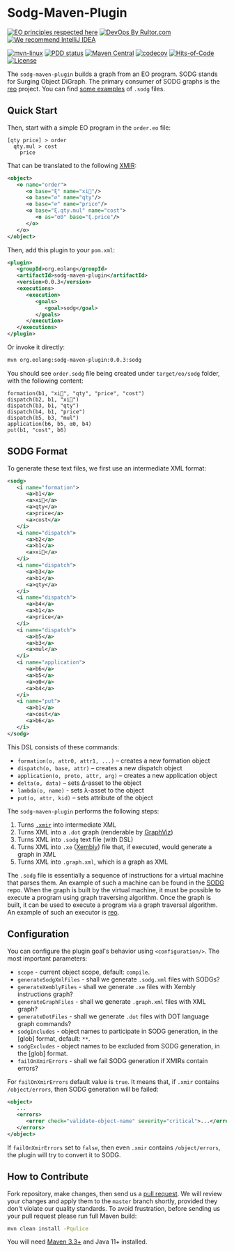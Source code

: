 # Sodg-Maven-Plugin

[![EO principles respected here](https://www.elegantobjects.org/badge.svg)](https://www.elegantobjects.org)
[![DevOps By Rultor.com](https://www.rultor.com/b/objectionary/sodg-maven-plugin)](https://www.rultor.com/p/objectionary/sodg-maven-plugin)
[![We recommend IntelliJ IDEA](https://www.elegantobjects.org/intellij-idea.svg)](https://www.jetbrains.com/idea/)

[![mvn-linux](https://github.com/objectionary/sodg-maven-plugin/actions/workflows/mvn.yml/badge.svg)](https://github.com/objectionary/sodg-maven-plugin/actions/workflows/mvn.yml)
[![PDD status](https://www.0pdd.com/svg?name=objectionary/sodg-maven-plugin)](https://www.0pdd.com/p?name=objectionary/sodg-maven-plugin)
[![Maven Central](https://img.shields.io/maven-central/v/org.eolang/sodg-maven-plugin.svg)](https://maven-badges.herokuapp.com/maven-central/org.eolang/sodg-maven-plugin)
[![codecov](https://codecov.io/gh/objectionary/sodg-maven-plugin/branch/master/graph/badge.svg)](https://codecov.io/gh/objectionary/sodg-maven-plugin)
[![Hits-of-Code](https://hitsofcode.com/github/objectionary/sodg-maven-plugin)](https://hitsofcode.com/view/github/objectionary/sodg-maven-plugin)
[![License](https://img.shields.io/badge/license-MIT-green.svg)](https://github.com/objectionary/sodg-maven-plugin/blob/master/LICENSE.txt)

The `sodg-maven-plugin` builds a graph from an EO program.
SODG stands for Surging Object DiGraph. The primary consumer of SODG graphs is
the [reo] project. You can find [some examples][reo-tests] of `.sodg` files.

## Quick Start

Then, start with a simple EO program in the `order.eo` file:

```eo
[qty price] > order
  qty.mul > cost
    price
```

That can be translated to the following [XMIR][XMIR guide]:

```xml
<object>
   <o name="order">
      <o base="ξ" name="xi🌵"/>
      <o base="∅" name="qty"/>
      <o base="∅" name="price"/>
      <o base="ξ.qty.mul" name="cost">
         <o as="α0" base="ξ.price"/>
      </o>
   </o>
</object>
```

Then, add this plugin to your `pom.xml`:

```xml
<plugin>
   <groupId>org.eolang</groupId>
   <artifactId>sodg-maven-plugin</artifactId>
   <version>0.0.3</version>
   <executions>
      <execution>
         <goals>
            <goal>sodg</goal>
         </goals>
      </execution>
   </executions>
</plugin>
```

Or invoke it directly:

```bash
mvn org.eolang:sodg-maven-plugin:0.0.3:sodg
```

You should see `order.sodg` file being created under `target/eo/sodg` folder,
with the following content:

```sodg
formation(b1, "xi🌵", "qty", "price", "cost")
dispatch(b2, b1, "xi🌵")
dispatch(b3, b1, "qty")
dispatch(b4, b1, "price")
dispatch(b5, b3, "mul")
application(b6, b5, α0, b4)
put(b1, "cost", b6)
```

## SODG Format

To generate these text files, we first use an intermediate XML format:

```xml
<sodg>
   <i name="formation">
      <a>b1</a>
      <a>xi🌵</a>
      <a>qty</a>
      <a>price</a>
      <a>cost</a>
   </i>
   <i name="dispatch">
      <a>b2</a>
      <a>b1</a>
      <a>xi🌵</a>
   </i>
   <i name="dispatch">
      <a>b3</a>
      <a>b1</a>
      <a>qty</a>
   </i>
   <i name="dispatch">
      <a>b4</a>
      <a>b1</a>
      <a>price</a>
   </i>
   <i name="dispatch">
      <a>b5</a>
      <a>b3</a>
      <a>mul</a>
   </i>
   <i name="application">
      <a>b6</a>
      <a>b5</a>
      <a>α0</a>
      <a>b4</a>
   </i>
   <i name="put">
      <a>b1</a>
      <a>cost</a>
      <a>b6</a>
   </i>
</sodg>
```

This DSL consists of these commands:

* `formation(o, attr0, attr1, ...)` – creates a new formation object
* `dispatch(o, base, attr)` – creates a new dispatch object
* `application(o, proto, attr, arg)` – creates a new application object
* `delta(o, data)` – sets Δ-asset to the object
* `lambda(o, name)` - sets λ-asset to the object
* `put(o, attr, kid)` – sets attribute of the object

The `sodg-maven-plugin` performs the following steps:

1. Turns [`.xmir`][XMIR guide] into
   intermediate XML
2. Turns XML into a `.dot` graph (renderable
   by [GraphViz])
3. Turns XML into `.sodg` text file (with DSL)
4. Turns XML into `.xe` ([Xembly]) file that, if
   executed, would generate a graph in
   XML
5. Turns XML into `.graph.xml`, which is a graph as XML

The `.sodg` file is essentially a sequence of instructions for a virtual machine
that parses them. An example of such a machine can be found in the [SODG] repo.
When the graph is built by the virtual machine, it must be possible to execute
a program using graph traversing algorithm. Once the graph is built, it can be
used to execute a program via a graph traversal algorithm. An example of such
an executor is [reo].

## Configuration

You can configure the plugin goal's behavior using `<configuration/>`. The most
important parameters:

* `scope` - current object scope, default: `compile`.
* `generateSodgXmlFiles` - shall we generate `.sodg.xml` files with SODGs?
* `generateXemblyFiles` - shall we generate `.xe` files with Xembly
instructions graph?
* `generateGraphFiles` - shall we generate `.graph.xml` files with XML graph?
* `generateDotFiles` - shall we generate `.dot` files with DOT language graph
commands?
* `sodgIncludes` - object names to participate in SODG generation, in the
[glob] format, default: `**`.
* `sodgExcludes` - object names to be excluded from SODG generation, in the
[glob] format.
* `failOnXmirErrors` - shall we fail SODG generation if XMIRs contain errors?

For `failOnXmirErrors` default value is `true`. It means that, if `.xmir`
contains `/object/errors`, then SODG generation will be failed:

```xml
<object>
   ...
   <errors>
      <error check="validate-object-name" severity="critical">...</error>
   </errors>
</object>
```

If `failOnXmirErrors` set to `false`, then even `.xmir` contains
`/object/errors`, the plugin will try to convert it to SODG.

## How to Contribute

Fork repository, make changes, then send us
a [pull request](https://www.yegor256.com/2014/04/15/github-guidelines.html).
We will review your changes and apply them to the `master` branch shortly,
provided they don't violate our quality standards. To avoid frustration,
before sending us your pull request please run full Maven build:

```bash
mvn clean install -Pqulice
```

You will need [Maven 3.3+](https://maven.apache.org) and Java 11+ installed.

[SODG]: https://github.com/objectionary/sodg
[reo]: https://github.com/objectionary/reo
[Xembly]: https://www.xembly.org
[GraphViz]: https://graphviz.org
[XMIR guide]: https://news.eolang.org/2022-11-25-xmir-guide.html
[reo-tests]: https://github.com/objectionary/reo/tree/master/quick-tests
